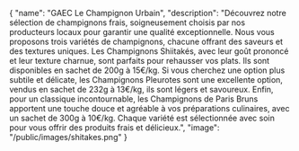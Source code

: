 {
  "name": "GAEC Le Champignon Urbain",
  "description": "Découvrez notre sélection de champignons frais, soigneusement choisis par nos producteurs locaux pour garantir une qualité exceptionnelle. Nous vous proposons trois variétés de champignons, chacune offrant des saveurs et des textures uniques. Les Champignons Shiitakés, avec leur goût prononcé et leur texture charnue, sont parfaits pour rehausser vos plats. Ils sont disponibles en sachet de 200g à 15€/kg. Si vous cherchez une option plus subtile et délicate, les Champignons Pleurotes sont une excellente option, vendus en sachet de 232g à 13€/kg, ils sont légers et savoureux. Enfin, pour un classique incontournable, les Champignons de Paris Bruns apportent une touche douce et agréable à vos préparations culinaires, avec un sachet de 300g à 10€/kg. Chaque variété est sélectionnée avec soin pour vous offrir des produits frais et délicieux.",
  "image": "/public/images/shitakes.png"
}